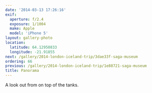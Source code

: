 ```yaml
---
date: '2014-03-13 17:26:16'
exif:
  aperture: f/2.4
  exposure: 1/1004
  make: Apple
  model: 'iPhone 5'
layout: gallery-photo
location:
  latitude: 64.12950833
  longitude: -21.91855
next: /gallery/2014-london-iceland-trip/3dae33f-saga-museum
ordering: 66
previous: /gallery/2014-london-iceland-trip/1e88721-saga-museum
title: Panorama
---
```


A look out from on top of the tanks.
